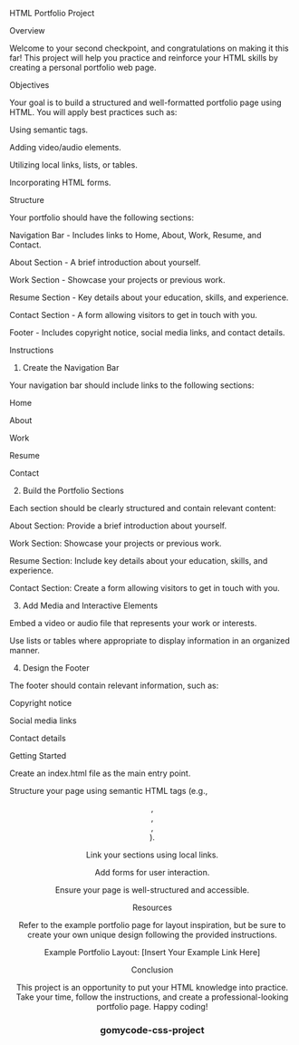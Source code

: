 HTML Portfolio Project

Overview

Welcome to your second checkpoint, and congratulations on making it this far! This project will help you practice and reinforce your HTML skills by creating a personal portfolio web page.

Objectives

Your goal is to build a structured and well-formatted portfolio page using HTML. You will apply best practices such as:

Using semantic tags.

Adding video/audio elements.

Utilizing local links, lists, or tables.

Incorporating HTML forms.

Structure

Your portfolio should have the following sections:

Navigation Bar - Includes links to Home, About, Work, Resume, and Contact.

About Section - A brief introduction about yourself.

Work Section - Showcase your projects or previous work.

Resume Section - Key details about your education, skills, and experience.

Contact Section - A form allowing visitors to get in touch with you.

Footer - Includes copyright notice, social media links, and contact details.

Instructions

1. Create the Navigation Bar

Your navigation bar should include links to the following sections:

Home

About

Work

Resume

Contact

2. Build the Portfolio Sections

Each section should be clearly structured and contain relevant content:

About Section: Provide a brief introduction about yourself.

Work Section: Showcase your projects or previous work.

Resume Section: Include key details about your education, skills, and experience.

Contact Section: Create a form allowing visitors to get in touch with you.

3. Add Media and Interactive Elements

Embed a video or audio file that represents your work or interests.

Use lists or tables where appropriate to display information in an organized manner.

4. Design the Footer

The footer should contain relevant information, such as:

Copyright notice

Social media links

Contact details

Getting Started

Create an index.html file as the main entry point.

Structure your page using semantic HTML tags (e.g., <header>, <nav>, <section>, <footer>).

Link your sections using local links.

Add forms for user interaction.

Ensure your page is well-structured and accessible.

Resources

Refer to the example portfolio page for layout inspiration, but be sure to create your own unique design following the provided instructions.

Example Portfolio Layout: [Insert Your Example Link Here]

Conclusion

This project is an opportunity to put your HTML knowledge into practice. Take your time, follow the instructions, and create a professional-looking portfolio page. Happy coding!
# gomycode-css-project
